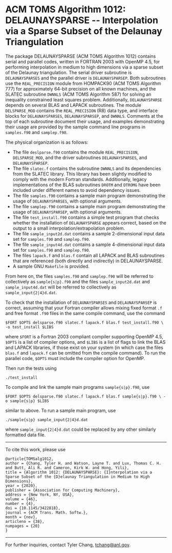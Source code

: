# ACM TOMS Algorithm 1012: DELAUNAYSPARSE -- Interpolation via a Sparse Subset of the Delaunay Triangulation

The package DELAUNAYSPARSE (ACM TOMS Algorithm 1012) contains serial and
parallel codes, written in FORTRAN 2003 with OpenMP 4.5, for performing
interpolation in medium to high dimensions via a sparse subset of the
Delaunay triangulation. The serial driver subroutine is `DELAUNAYSPARSES`
and the parallel driver is `DELAUNAYSPARSEP`. Both subroutines use the
`REAL_PRECISION` module from HOMPACK90 (ACM TOMS Algorithm 777) for
approximately 64-bit precision on all known machines, and the SLATEC
subroutine `DWNNLS` (ACM TOMS Algorithm 587) for solving an inequality
constrained least squares problem. Additionally, `DELAUNAYSPARSE` depends
on several BLAS and LAPACK subroutines. The module `DELSPARSE_MOD` contains
the `REAL_PRECISION` (R8) data type, and interface blocks for
`DELAUNAYSPARSES`, `DELAUNAYSPARSEP`, and `DWNNLS`. Comments at the top of
each subroutine document their usage, and examples demonstrating their usage
are provided by the sample command line programs in `samples.f90` and
`samplep.f90`.

The physical organization is as follows:

 * The file `deslparse.f90` contains the module `REAL_PRECISION`,
   `DELSPARSE_MOD`, and the driver subroutines `DELAUNAYSPARSES`, and
   `DELAUNAYSPARSEP`.
 * The file `slatec.f` contains the subroutine `DWNNLS` and its dependencies
   from the SLATEC library. This library has been slightly modified to
   comply with the modern Fortran standards. Additionally, legacy
   implementations of the BLAS subroutines `DROTM` and `DTROMG` have been
   included under different names to avoid dependency issues.
 * The file `samples.f90` contains a sample main program demonstrating the
   usage of `DELAUNAYSPARSES`, with optional arguments.
 * The file `samplep.f90` contains a sample main program demonstrating the
   usage of `DELAUNAYSPARSEP`, with optional arguments.
 * The file `test_install.f90` contains a simple test program that checks
   whether the installation of `DELAUNAYSPARSE` appears correct, based
   on the output to a small interpolation/extrapolation problem.
 * The file `sample_input2d.dat` contains a sample 2-dimensional input
   data set for `samples.f90` and `samplep.f90`.
 * The file `sample_input4d.dat` contains a sample 4-dimensional input
   data set for `samples.f90` and `samplep.f90`.
 * The files `lapack.f` and `blas.f` contain all LAPACK and BLAS
   subroutines that are referenced (both directly and indirectly) in
   DELAUNAYSPARSE.
 * A sample GNU `Makefile` is provided.

From here on, the files `samples.f90` and `samplep.f90` will be referred
to collectively as `sample{s|p}.f90` and the files `sample_input2d.dat`
and `sample_input4d.dat` will be referred to collectively as
`sample_input{2|4}d.dat`.

To check that the installation of `DELAUNAYSPARSES` and `DELAUNAYSPARSEP` is
correct, assuming that your Fortran compiler allows mixing fixed format
`.f` and free format `.f90` files in the same compile command, use the command

``
$FORT $OPTS delsparse.f90 slatec.f lapack.f blas.f test_install.f90 \
  -o test_install $LIBS
``

where `$FORT` is a Fortran 2003 compliant compiler supporting OpenMP
4.5, `$OPTS` is a list of compiler options, and `$LIBS` is a list of
flags to link the BLAS and LAPACK libraries, if those exist on your
system (in which case the files `blas.f` and `lapack.f` can be omitted
from the compile command). To run the parallel code, `$OPTS` must
include the compiler option for OpenMP.

Then run the tests using

``
./test_install
``

To compile and link the sample main programs `sample{s|p}.f90`, use

``
$FORT $OPTS delsparse.f90 slatec.f lapack.f blas.f sample{s|p}.f90 \
  -o sample{s|p} $LIBS
``

similar to above.  To run a sample main program, use

``
./sample{s|p} sample_input{2|4}d.dat
``

where `sample_input{2|4}d.dat` could be replaced by any other similarly
formatted data file.

---------------------------------------------------------------------------

To cite this work, please use

```
@article{TOMSalg1012,
author = {Chang, Tyler H. and Watson, Layne T. and Lux, Thomas C. H. and Butt, Ali R. and Cameron, Kirk W. and Hong, Yili},
title = {Algorithm 1012: {DELAUNAYSPARSE}: {I}nterpolation via a Sparse Subset of the {D}elaunay Triangulation in Medium to High Dimensions},
year = {2020},
publisher = {Association for Computing Machinery},
address = {New York, NY, USA},
volume = {46},
number = {4},
doi = {10.1145/3422818},
journal = {ACM Trans. Math. Softw.},
month = {nov},
articleno = {38},
numpages = {20}
}
```

---------------------------------------------------------------------------

For further inquiries, contact
Tyler Chang, tchang@anl.gov.
